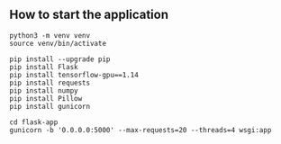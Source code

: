 
## How to start the application


    python3 -m venv venv
    source venv/bin/activate
    
    pip install --upgrade pip
    pip install Flask
    pip install tensorflow-gpu==1.14
    pip install requests
    pip install numpy
    pip install Pillow
    pip install gunicorn
    
    cd flask-app
    gunicorn -b '0.0.0.0:5000' --max-requests=20 --threads=4 wsgi:app

